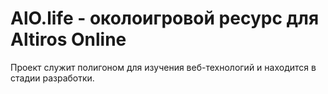 # AlO.life - околоигровой ресурс для Altiros Online

Проект служит полигоном для изучения веб-технологий и находится в стадии разработки.

